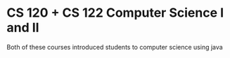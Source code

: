 # CS 120 + CS 122 Computer Science I and II
Both  of these courses introduced students to computer science using java
